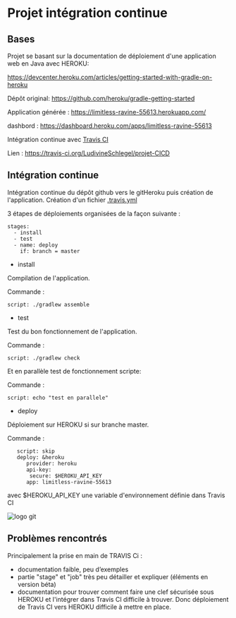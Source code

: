 # Projet intégration continue

<h2>Bases</h2>

Projet se basant sur la documentation de déploiement d'une application web en Java avec HEROKU:

https://devcenter.heroku.com/articles/getting-started-with-gradle-on-heroku

Dépôt original: https://github.com/heroku/gradle-getting-started

Application générée : https://limitless-ravine-55613.herokuapp.com/

dashbord : https://dashboard.heroku.com/apps/limitless-ravine-55613

Intégration continue avec <a href="https://travis-ci.org/">Travis CI</a>

Lien : https://travis-ci.org/LudivineSchlegel/projet-CICD

<h2>Intégration continue</h2>

Intégration continue du dépôt github vers le gitHeroku puis création de l'application.
Création d'un fichier <a href="https://github.com/LudivineSchlegel/projet-CICD/blob/master/.travis.yml">.travis.yml</a>

3 étapes de déploiements organisées de la façon suivante :

```
stages:
  - install
  - test
  - name: deploy
    if: branch = master
```
  - install
  
Compilation de l'application.

Commande : 

```script: ./gradlew assemble```

  - test
  
Test du bon fonctionnement de l'application.

Commande :

```script: ./gradlew check```

Et en parallèle test de fonctionnement scripte:

Commande :

```script: echo "test en parallele"```

  - deploy
  
Déploiement sur HEROKU si sur branche master.

Commande  :

 ``` 
    script: skip
    deploy: &heroku
       provider: heroku
       api-key: 
        secure: $HEROKU_API_KEY
       app: limitless-ravine-55613
```
avec $HEROKU_API_KEY une variable d'environnement définie dans Travis CI

<img src="Capture du 2018-02-05 10-36-46.png" alt="logo git"/>

<h2>Problèmes rencontrés</h2>

Principalement la prise en main de TRAVIS Ci : 

* documentation faible, peu d’exemples
* partie "stage" et "job" très peu détailler et expliquer (éléments en version béta)
* documentation pour trouver comment faire une clef sécurisée sous HEROKU et l'intégrer dans Travis CI difficile à trouver. Donc déploiement de Travis CI vers HEROKU difficile à mettre en place.
